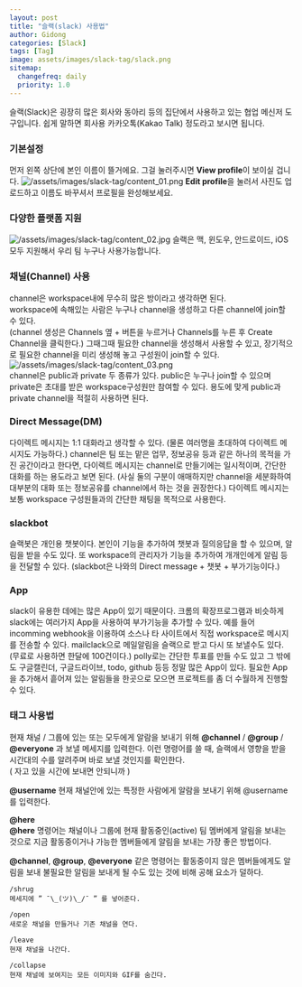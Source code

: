 ```yaml
---
layout: post
title: "슬랙(slack) 사용법"
author: Gidong
categories: [Slack]
tags: [Tag]
image: assets/images/slack-tag/slack.png
sitemap:
  changefreq: daily
  priority: 1.0
---
```


슬랙(Slack)은 굉장히 많은 회사와 동아리 등의 집단에서 사용하고 있는 협업 메신저 도구입니다. 쉽게 말하면 회사용 카카오톡(Kakao Talk) 정도라고 보시면 됩니다.

### 기본설정

먼저 왼쪽 상단에 본인 이름이 뜰거에요. 그걸 눌러주시면 **View profile**이 보이실 겁니다.
![/assets/images/slack-tag/content_01.png](https://blog.dnd.ac/assets/images/slack-tag/content_01.png)
**Edit profile**을 눌러서 사진도 업로드하고 이름도 바꾸셔서 프로필을 완성해보세요.

### 다양한 플랫폼 지원

![/assets/images/slack-tag/content_02.jpg](https://blog.dnd.ac/assets/images/slack-tag/content_02.jpg)
슬랙은 맥, 윈도우, 안드로이드, iOS 모두 지원해서 우리 팀 누구나 사용가능합니다.

### 채널(Channel) 사용

channel은 workspace내에 무수히 많은 방이라고 생각하면 된다.  
workspace에 속해있는 사람은 누구나 channel을 생성하고 다른 channel에 join할 수 있다.  
(channel 생성은 Channels 옆 + 버튼을 누르거나 Channels를 누른 후 Create Channel을 클릭한다.)
그때그때 필요한 channel을 생성해서 사용할 수 있고, 장기적으로 필요한 channel을 미리 생성해 놓고 구성원이 join할 수 있다.  
![/assets/images/slack-tag/content_03.png](https://blog.dnd.ac/assets/images/slack-tag/content_03.png)  
channel은 public과 private 두 종류가 있다. public은 누구나 join할 수 있으며 private은 초대를 받은 workspace구성원만 참여할 수 있다. 용도에 맞게 public과 private channel을 적절히 사용하면 된다.

### Direct Message(DM)

다이렉트 메시지는 1:1 대화라고 생각할 수 있다. (물론 여러명을 초대하여 다이렉트 메시지도 가능하다.) channel은 팀 또는 맡은 업무, 정보공유 등과 같은 하나의 목적을 가진 공간이라고 한다면, 다이렉트 메시지는 channel로 만들기에는 일시적이며, 간단한 대화를 하는 용도라고 보면 된다. (사실 둘의 구분이 애매하지만 channel을 세분화하여 대부분의 대화 또는 정보공유를 channel에서 하는 것을 권장한다.) 다이렉트 메시지는 보통 workspace 구성원들과의 간단한 채팅을 목적으로 사용한다.

### slackbot

슬랙봇은 개인용 챗봇이다. 본인이 기능을 추가하여 챗봇과 질의응답을 할 수 있으며, 알림을 받을 수도 있다. 또 workspace의 관리자가 기능을 추가하여 개개인에게 알림 등을 전달할 수 있다. (slackbot은 나와의 Direct message + 챗봇 + 부가기능이다.)

### App

slack이 유용한 데에는 많은 App이 있기 때문이다. 크롬의 확장프로그램과 비슷하게 slack에는 여러가지 App을 사용하여 부가기능을 추가할 수 있다. 예를 들어 incomming webhook을 이용하여 소스나 타 사이트에서 직접 workspace로 메시지를 전송할 수 있다. mailclack으로 메일알림을 슬랙으로 받고 다시 또 보낼수도 있다.(무료로 사용하면 한달에 100건이다.) polly로는 간단한 투표를 만들 수도 있고 그 밖에도 구글캘린더, 구글드라이브, todo, github 등등 정말 많은 App이 있다. 필요한 App을 추가해서 흩어져 있는 알림들을 한곳으로 모으면 프로젝트를 좀 더 수월하게 진행할 수 있다.

### 태그 사용법

현재 채널 / 그룹에 있는 또는 모두에게 알람을 보내기 위해
**@channel** / **@group** / **@everyone** 과 보낼 메세지를 입력한다.
이런 명령어를 쓸 때, 슬랙에서 영향을 받을 시간대의 수를 알려주며 바로 보낼 것인지를 확인한다.  
( 자고 있을 시간에 보내면 안되니까 )

**@username**
현재 채널안에 있는 특정한 사람에게 알람을 보내기 위해 @username를 입력한다.

**@here**  
**@here** 명령어는 채널이나 그룹에 현재 활동중인(active) 팀 멤버에게 알림을 보내는 것으로 지금 활동중이거나 가능한 멤버들에게 알림을 보내는 가장 좋은 방법이다.

**@channel**, **@group**, **@everyone** 같은 명령어는 활동중이지 않은 멤버들에게도 알림을 보내 불필요한 알림을 보내게 될 수도 있는 것에 비해 공해 요소가 덜하다.

```CMD
/shrug
메세지에 ” ¯\_(ツ)\_/¯ ” 를 넣어준다.
```

```CMD
/open
새로운 채널을 만들거나 기존 채널을 연다.
```

```CMD
/leave
현재 채널을 나간다.
```

```CMD
/collapse
현재 채널에 보여지는 모든 이미지와 GIF를 숨긴다.
```
